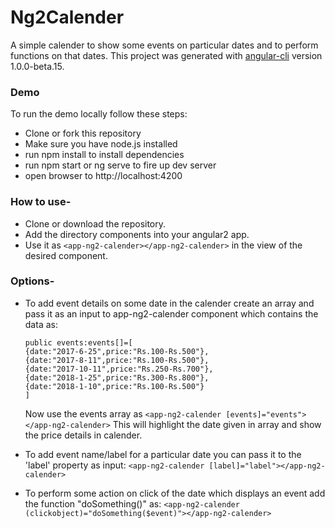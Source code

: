 # Ng2Calender

A simple calender to show some events on particular dates and to perform functions on that dates. This project was generated with [angular-cli](https://github.com/angular/angular-cli) version 1.0.0-beta.15.

### Demo

To run the demo locally follow these steps:

- Clone or fork this repository
- Make sure you have node.js installed
- run npm install to install dependencies
- run npm start or ng serve to fire up dev server
- open browser to http://localhost:4200

### How to use-
- Clone or download the repository.
- Add the directory components into your angular2 app.
- Use it as `<app-ng2-calender></app-ng2-calender>` in the view of the desired component.

### Options-

- To add event details on some date in the calender create an array and pass it as an input to app-ng2-calender component       which contains the data as:
    ```
    public events:events[]=[
    {date:"2017-6-25",price:"Rs.100-Rs.500"},
    {date:"2017-8-11",price:"Rs.100-Rs.500"},
    {date:"2017-10-11",price:"Rs.250-Rs.700"},
    {date:"2018-1-25",price:"Rs.300-Rs.800"},
    {date:"2018-1-10",price:"Rs.100-Rs.500"}
    ]
    ```
  Now use the events array as `<app-ng2-calender [events]="events"></app-ng2-calender>`
  This will highlight the date given in array and show the price details in calender.

- To add event name/label for a particular date you can pass it to the 'label' property as input:
  `<app-ng2-calender [label]="label"></app-ng2-calender>`

- To perform some action on click of the date which displays an event add the function "doSomething()" as: 
 `<app-ng2-calender (clickobject)="doSomething($event)"></app-ng2-calender>`

